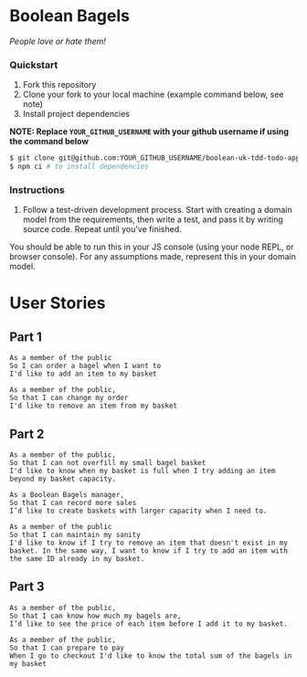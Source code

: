 # Boolean Bagels

_People love or hate them!_



### Quickstart
1. Fork this repository
2. Clone your fork to your local machine (example command below, see note)
3. Install project dependencies

**NOTE: Replace `YOUR_GITHUB_USERNAME` with your github username if using the command below**
```sh
$ git clone git@github.com:YOUR_GITHUB_USERNAME/boolean-uk-tdd-todo-app.git && cd boolean-uk-tdd-todo-app
$ npm ci # to install dependencies
```

### Instructions
1. Follow a test-driven development process. Start with creating a domain model from the requirements, then write a test, and pass it by writing source code. Repeat until you've finished.

You should be able to run this in your JS console (using your node REPL, or browser console). For any assumptions made, represent this in your domain model.

# User Stories
## Part 1
```
As a member of the public
So I can order a bagel when I want to
I'd like to add an item to my basket

As a member of the public,
So that I can change my order
I'd like to remove an item from my basket
```

## Part 2
```
As a member of the public,
So that I can not overfill my small bagel basket
I'd like to know when my basket is full when I try adding an item beyond my basket capacity.

As a Boolean Bagels manager,
So that I can record more sales
I’d like to create baskets with larger capacity when I need to.

As a member of the public
So that I can maintain my sanity
I'd like to know if I try to remove an item that doesn't exist in my basket. In the same way, I want to know if I try to add an item with the same ID already in my basket.
```

## Part 3
```
As a member of the public,
So that I can know how much my bagels are,
I’d like to see the price of each item before I add it to my basket.

As a member of the public,
So that I can prepare to pay
When I go to checkout I'd like to know the total sum of the bagels in my basket
```
